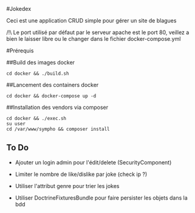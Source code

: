 #Jokedex

Ceci est une application CRUD simple pour gérer un site de blagues

/!\ Le port utilisé par défaut par le serveur apache est le port 80, veillez a bien le laisser libre ou le changer dans le fichier docker-compose.yml

#Prérequis

##Build des images docker

```
cd docker && ./build.sh
```


##Lancement des containers docker

```
cd docker && docker-compose up -d
```

##Installation des vendors via composer


```
cd docker && ./exec.sh
su user
cd /var/www/sympho && composer install
```

To Do
- 
* Ajouter un login admin pour l'édit/delete (SecurityComponent)

* Limiter le nombre de like/dislike par joke (check ip ?)

* Utiliser l'attribut genre pour trier les jokes

* Utiliser DoctrineFixturesBundle pour faire persister les objets dans la bdd
